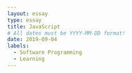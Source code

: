 ```yaml
---
layout: essay
type: essay
title: JavaScript
# All dates must be YYYY-MM-DD format!
date: 2019-09-04
labels:
  - Software Programming
  - Learning
---
```

